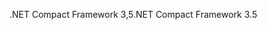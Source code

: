 <span data-ttu-id="79e1e-101">.NET Compact Framework 3,5</span><span class="sxs-lookup"><span data-stu-id="79e1e-101">.NET Compact Framework 3.5</span></span>